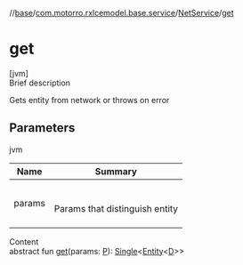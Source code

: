 //[base](../../index.md)/[com.motorro.rxlcemodel.base.service](../index.md)/[NetService](index.md)/[get](get.md)



# get  
[jvm]  
Brief description  


Gets entity from network or throws on error



## Parameters  
  
jvm  
  
|  Name|  Summary| 
|---|---|
| params| <br><br>Params that distinguish entity<br><br>
  
  
Content  
abstract fun [get](get.md)(params: [P](index.md)): [Single](http://reactivex.io/RxJava/2.x/javadoc/io/reactivex/Single.html)<[Entity](../../com.motorro.rxlcemodel.base.entity/-entity/index.md)<[D](index.md)>>  




